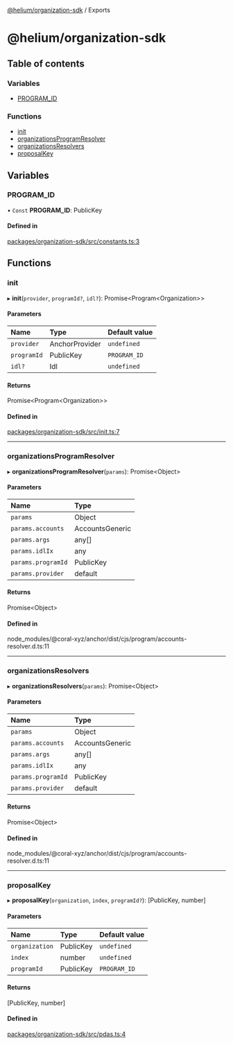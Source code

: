 [@helium/organization-sdk](README.md) / Exports

# @helium/organization-sdk

## Table of contents

### Variables

- [PROGRAM\_ID](undefined)

### Functions

- [init](undefined)
- [organizationsProgramResolver](undefined)
- [organizationsResolvers](undefined)
- [proposalKey](undefined)

## Variables

### PROGRAM\_ID

• `Const` **PROGRAM\_ID**: PublicKey

#### Defined in

[packages/organization-sdk/src/constants.ts:3](https://github.com/helium/modular-governance/blob/098440d/packages/organization-sdk/src/constants.ts#L3)

## Functions

### init

▸ **init**(`provider`, `programId?`, `idl?`): Promise<Program<Organization\>\>

#### Parameters

| Name | Type | Default value |
| :------ | :------ | :------ |
| `provider` | AnchorProvider | `undefined` |
| `programId` | PublicKey | `PROGRAM_ID` |
| `idl?` | Idl | `undefined` |

#### Returns

Promise<Program<Organization\>\>

#### Defined in

[packages/organization-sdk/src/init.ts:7](https://github.com/helium/modular-governance/blob/098440d/packages/organization-sdk/src/init.ts#L7)

___

### organizationsProgramResolver

▸ **organizationsProgramResolver**(`params`): Promise<Object\>

#### Parameters

| Name | Type |
| :------ | :------ |
| `params` | Object |
| `params.accounts` | AccountsGeneric |
| `params.args` | any[] |
| `params.idlIx` | any |
| `params.programId` | PublicKey |
| `params.provider` | default |

#### Returns

Promise<Object\>

#### Defined in

node_modules/@coral-xyz/anchor/dist/cjs/program/accounts-resolver.d.ts:11

___

### organizationsResolvers

▸ **organizationsResolvers**(`params`): Promise<Object\>

#### Parameters

| Name | Type |
| :------ | :------ |
| `params` | Object |
| `params.accounts` | AccountsGeneric |
| `params.args` | any[] |
| `params.idlIx` | any |
| `params.programId` | PublicKey |
| `params.provider` | default |

#### Returns

Promise<Object\>

#### Defined in

node_modules/@coral-xyz/anchor/dist/cjs/program/accounts-resolver.d.ts:11

___

### proposalKey

▸ **proposalKey**(`organization`, `index`, `programId?`): [PublicKey, number]

#### Parameters

| Name | Type | Default value |
| :------ | :------ | :------ |
| `organization` | PublicKey | `undefined` |
| `index` | number | `undefined` |
| `programId` | PublicKey | `PROGRAM_ID` |

#### Returns

[PublicKey, number]

#### Defined in

[packages/organization-sdk/src/pdas.ts:4](https://github.com/helium/modular-governance/blob/098440d/packages/organization-sdk/src/pdas.ts#L4)
